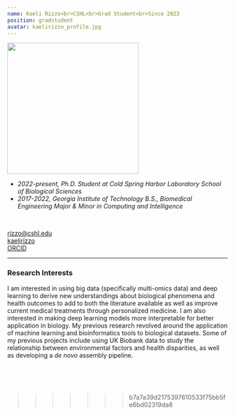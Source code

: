 ```yaml
---
name: Kaeli Rizzo<br>CSHL<br>Grad Student<br>Since 2023
position: gradstudent
avatar: kaelirizzo_profile.jpg
---
```


<img width="300" src="{{site.baseurl}}/images/people/{{page.avatar}}" data-action="zoom">
<br>

- _2022-present, Ph.D. Student at Cold Spring Harbor Laboratory School of Biological Sciences_ <br>
- _2017-2022, Georgia Institute of Technology B.S., Biomedical Engineering Major & Minor in Computing and Intelligence_ <br>
<br>

<a href="mailto:rizzo@cshl.edu"><i class="fa fa-envelope-o"></i> rizzo@cshl.edu</a><br>
<a href="https://www.linkedin.com/in/kaeli-rizzo-5575ba1b6"><i class="fa fa-linkedin-square"></i> kaelirizzo </a><br>
<a href="https://orcid.org/0000-0001-5731-2046"><i class="fab fa-orcid"></i> ORCID </a><br>

<hr>

### Research Interests

I am interested in using big data (specifically multi-omics data) and deep learning to derive new understandings about biological phenomena and health outcomes to add to both the literature available as well as improve current medical treatments through personalized medicine.  I am also interested in making deep learning models more interpretable for better application in biology.  My previous research revolved around the application of machine learning and bioinformatics tools to biological datasets.  Some of my previous projects include using UK Biobank data to study the relationship between environmental factors and health disparities, as well as developing a *de novo* assembly pipeline.
<br>
<br>
<br>

&nbsp;
&nbsp;
&nbsp;
&nbsp;
&nbsp;
&nbsp;
&nbsp;
&nbsp;
&nbsp;
&nbsp;
&nbsp;
&nbsp;
&nbsp;
&nbsp;
&nbsp;
&nbsp;
&nbsp;
&nbsp;
&nbsp;
&nbsp;
&nbsp;
&nbsp;
&nbsp;
&nbsp;
>>>>>>> b7a7a39d2175397610533f75bb5fe6bd02319da8
